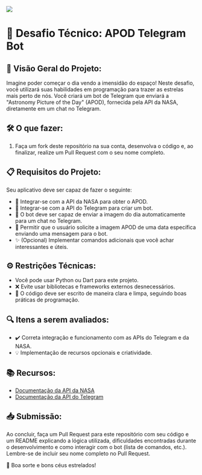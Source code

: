 ![](https://i.imgur.com/xG74tOh.png)

# 🚀 Desafio Técnico: APOD Telegram Bot

## 🌌 Visão Geral do Projeto:
Imagine poder começar o dia vendo a imensidão do espaço! Neste desafio, você utilizará suas habilidades em programação para trazer as estrelas mais perto de nós. Você criará um bot de Telegram que enviará a "Astronomy Picture of the Day" (APOD), fornecida pela API da NASA, diretamente em um chat no Telegram.

## 🛠 O que fazer:
1. Faça um fork deste repositório na sua conta, desenvolva o código e, ao finalizar, realize um Pull Request com o seu nome completo.

## 📋 Requisitos do Projeto:
Seu aplicativo deve ser capaz de fazer o seguinte:
- 📡 Integrar-se com a API da NASA para obter o APOD.
- 🤖 Integrar-se com a API do Telegram para criar um bot.
- 🌠 O bot deve ser capaz de enviar a imagem do dia automaticamente para um chat no Telegram.
- 📆 Permitir que o usuário solicite a imagem APOD de uma data específica enviando uma mensagem para o bot.
- ✨ (Opcional) Implementar comandos adicionais que você achar interessantes e úteis.

## ⚙️ Restrições Técnicas:
- Você pode usar Python ou Dart para este projeto.
- ❌ Evite usar bibliotecas e frameworks externos desnecessários.
- 📝 O código deve ser escrito de maneira clara e limpa, seguindo boas práticas de programação.

## 🔍 Itens a serem avaliados:
- ✔️ Correta integração e funcionamento com as APIs do Telegram e da NASA.
- 💡 Implementação de recursos opcionais e criatividade.

## 📚 Recursos:
- [Documentação da API da NASA](https://api.nasa.gov/)
- [Documentação da API do Telegram](https://core.telegram.org/bots/api)

## 📥 Submissão:
Ao concluir, faça um Pull Request para este repositório com seu código e um README explicando a lógica utilizada, dificuldades encontradas durante o desenvolvimento e como interagir com o bot (lista de comandos, etc.). Lembre-se de incluir seu nome completo no Pull Request.

🌟 Boa sorte e bons céus estrelados!